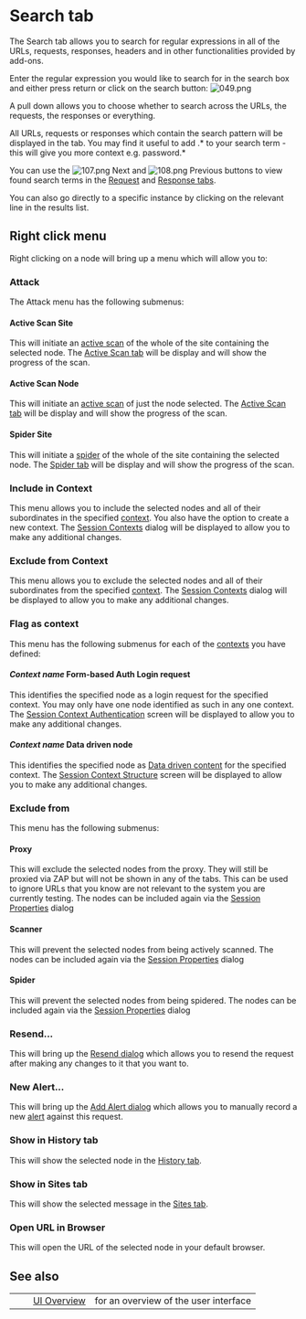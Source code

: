 # Search tab #

The Search tab allows you to search for regular expressions in all of the URLs, requests, responses, headers and in other functionalities provided by add-ons.

Enter the regular expression you would like to search for in the search box and either press return or click on the search button: ![049.png][]

A pull down allows you to choose whether to search across the URLs, the requests, the responses or everything.

All URLs, requests or responses which contain the search pattern will be displayed in the tab.
You may find it useful to add .\* to your search term - this will give you more context e.g. password.\*

You can use the ![107.png][] Next and ![108.png][] Previous buttons to view found search terms in the [Request][] and [Response tabs][].


You can also go directly to a specific instance by clicking on the relevant line in the results list.

## Right click menu ##

Right clicking on a node will bring up a menu which will allow you to:

### Attack ###

The Attack menu has the following submenus:

#### Active Scan Site ####

This will initiate an [active scan][] of the whole of the site containing the selected node.
The [Active Scan tab][] will be display and will show the progress of the scan.


#### Active Scan Node ####

This will initiate an [active scan][] of just the node selected.
The [Active Scan tab][] will be display and will show the progress of the scan.


#### Spider Site ####

This will initiate a [spider][] of the whole of the site containing the selected node.
The [Spider tab][] will be display and will show the progress of the scan.


### Include in Context ###

This menu allows you to include the selected nodes and all of their subordinates in the specified [context][].
You also have the option to create a new context.
The [Session Contexts][] dialog will be displayed to allow you to make any additional changes.

### Exclude from Context ###

This menu allows you to exclude the selected nodes and all of their subordinates from the specified [context][].
The [Session Contexts][] dialog will be displayed to allow you to make any additional changes.

### Flag as context ###

This menu has the following submenus for each of the [contexts][context] you have defined:

#### *Context name* Form-based Auth Login request ####

This identifies the specified node as a login request for the specified context.
You may only have one node identified as such in any one context.
The [Session Context Authentication][] screen will be displayed to allow you to make any additional changes.

#### *Context name* Data driven node ####

This identifies the specified node as [Data driven content][] for the specified context.
The [Session Context Structure][] screen will be displayed to allow you to make any additional changes.

### Exclude from ###

This menu has the following submenus:

#### Proxy ####

This will exclude the selected nodes from the proxy. They will still be proxied via ZAP but will not be shown in any of the tabs.
This can be used to ignore URLs that you know are not relevant to the system you are currently testing.
The nodes can be included again via the [Session Properties][] dialog

#### Scanner ####

This will prevent the selected nodes from being actively scanned.
The nodes can be included again via the [Session Properties][] dialog

#### Spider ####

This will prevent the selected nodes from being spidered.
The nodes can be included again via the [Session Properties][] dialog

### Resend... ###

This will bring up the [Resend dialog][] which allows you to resend the request after making any changes to it that you want to.

### New Alert... ###

This will bring up the [Add Alert dialog][] which allows you to manually record a new [alert][] against this request.

### Show in History tab ###

This will show the selected node in the [History tab][].

### Show in Sites tab ###

This will show the selected message in the [Sites tab][].

### Open URL in Browser ###

This will open the URL of the selected node in your default browser.

## See also ##

<table> 
 <tbody>
  <tr>
   <td>&nbsp;&nbsp;&nbsp;&nbsp;</td>
   <td> <a href="HelpUiOverview" rel="nofollow">UI Overview</a></td>
   <td>for an overview of the user interface</td>
  </tr> 
 </tbody>
</table>


[049.png]: https://github.com/zaproxy/zap-core-help/wiki/images/16/049.png
[107.png]: https://github.com/zaproxy/zap-core-help/wiki/images/16/107.png
[108.png]: https://github.com/zaproxy/zap-core-help/wiki/images/16/108.png
[Request]: HelpUiTabsRequest
[Response tabs]: HelpUiTabsResponse
[active scan]: HelpStartConceptsAscan
[Active Scan tab]: HelpUiTabsAscan
[spider]: HelpStartConceptsSpider
[Spider tab]: HelpUiTabsSpider
[context]: HelpStartConceptsContexts
[Session Contexts]: HelpUiDialogsSessionContexts
[Session Context Authentication]: HelpUiDialogsSessionContext-auth
[Data driven content]: HelpStartConceptsDdc
[Session Context Structure]: HelpUiDialogsSessionContext-struct
[Session Properties]: HelpUiDialogsSessionSessprop
[Resend dialog]: HelpUiDialogsResend
[Add Alert dialog]: HelpUiDialogsAddalert
[alert]: HelpStartConceptsAlerts
[History tab]: HelpUiTabsHistory
[Sites tab]: HelpUiTabsSites
